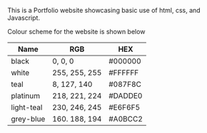 This is a Portfolio website showcasing basic use of html, css, and Javascript. 

Colour scheme for the website is shown below

| Name       | RGB            | HEX      |
|------------|----------------|----------|
| black      | 0, 0, 0        | #000000 |
| white      | 255, 255, 255  | #FFFFFF |
| teal       | 8, 127, 140  | #087F8C |
| platinum   | 218, 221, 224  | #DADDE0 |
| light-teal | 230, 246, 245  | #E6F6F5 |
| grey-blue  | 160. 188, 194  | #A0BCC2 |